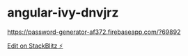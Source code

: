 # angular-ivy-dnvjrz


https://password-generator-af372.firebaseapp.com/?69892

[Edit on StackBlitz ⚡️](https://stackblitz.com/edit/angular-ivy-dnvjrz)
